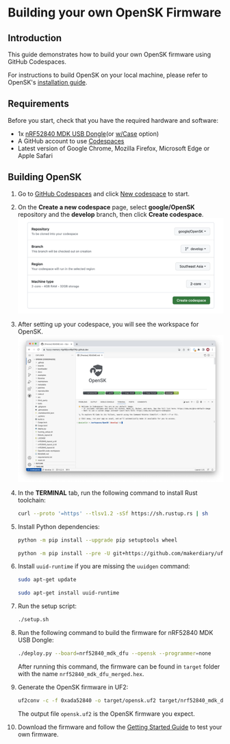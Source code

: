 # Building your own OpenSK Firmware

## Introduction

This guide demonstrates how to build your own OpenSK firmware using GitHub Codespaces.

For instructions to build OpenSK on your local machine, please refer to OpenSK's [installation guide](https://github.com/google/OpenSK/blob/develop/docs/install.md).

## Requirements

Before you start, check that you have the required hardware and software:

* 1x [nRF52840 MDK USB Dongle](https://makerdiary.com/products/nrf52840-mdk-usb-dongle)(or [w/Case](https://makerdiary.com/products/nrf52840-mdk-usb-dongle-w-case) option)
* A GitHub account to use [Codespaces](https://github.com/codespaces)
* Latest version of Google Chrome, Mozilla Firefox, Microsoft Edge or Apple Safari

## Building OpenSK

1. Go to [GitHub Codespaces](https://github.com/codespaces) and click [New codespace](https://github.com/codespaces/new) to start.
2. On the __Create a new codespace__ page, select __google/OpenSK__ repository and the __develop__ branch, then click __Create codespace__.
    ![](../../assets/images/create-a-new-codespace.png)
3. After setting up your codespace, you will see the workspace for OpenSK.
    ![](../../assets/images/codespace-workspace.png)
4. In the __TERMINAL__ tab, run the following command to install Rust toolchain:

    ``` bash linenums="1"
    curl --proto '=https' --tlsv1.2 -sSf https://sh.rustup.rs | sh
    ```

5. Install Python dependencies:

    ``` bash linenums="1"
    python -m pip install --upgrade pip setuptools wheel
    ```

    ``` bash linenums="2"
    python -m pip install --pre -U git+https://github.com/makerdiary/uf2utils.git@main
    ```

6. Install `uuid-runtime` if you are missing the `uuidgen` command:

    ``` bash linenums="1"
    sudo apt-get update
    ```

    ``` bash linenums="2"
    sudo apt-get install uuid-runtime
    ```

7. Run the setup script:

    ``` bash linenums="1"
    ./setup.sh
    ```

8. Run the following command to build the firmware for nRF52840 MDK USB Dongle:

    ``` bash linenums="1"
    ./deploy.py --board=nrf52840_mdk_dfu --opensk --programmer=none
    ```
    
    After running this command, the firmware can be found in `target` folder with the name `nrf52840_mdk_dfu_merged.hex`.

9. Generate the OpenSK firmware in UF2:

    ``` bash linenums="1"
    uf2conv -c -f 0xada52840 -o target/opensk.uf2 target/nrf52840_mdk_dfu_merged.hex
    ```

    The output file `opensk.uf2` is the OpenSK firmware you expect.

10. Download the firmware and follow the [Getting Started Guide](./getting-started.md) to test your own firmware.
